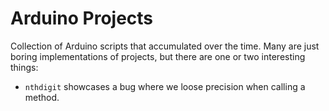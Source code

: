 # Arduino Projects

Collection of Arduino scripts that accumulated over the time. Many are just boring implementations of projects, but there are one or two interesting things:

 - `nthdigit` showcases a bug where we loose precision when calling a method.
